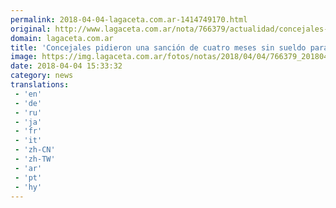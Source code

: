 ```yaml
---
permalink: 2018-04-04-lagaceta.com.ar-1414749170.html
original: http://www.lagaceta.com.ar/nota/766379/actualidad/concejales-pidieron-sancion-cuatro-meses-sin-sueldo-para-dante-loza.html
domain: lagaceta.com.ar
title: 'Concejales pidieron una sanción de cuatro meses sin sueldo para Dante Loza'
image: https://img.lagaceta.com.ar/fotos/notas/2018/04/04/766379_20180404122516.jpg
date: 2018-04-04 15:33:32
category: news
translations: 
 - 'en'
 - 'de'
 - 'ru'
 - 'ja'
 - 'fr'
 - 'it'
 - 'zh-CN'
 - 'zh-TW'
 - 'ar'
 - 'pt'
 - 'hy'
---
```


